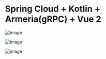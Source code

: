 # Spring Cloud + Kotlin + Armeria(gRPC) + Vue 2

![image](https://github.com/stir084/spring-cloud-crud/assets/47946124/9c75a37d-2604-487c-b52c-85ce368f4678)

![image](https://github.com/stir084/spring-cloud-crud/assets/47946124/5883b09f-21f6-4e8e-81d5-ba2adccc08ec)

![image](https://github.com/stir084/spring-cloud-crud/assets/47946124/63777202-9c3a-4f15-b026-4479e50d0530)
